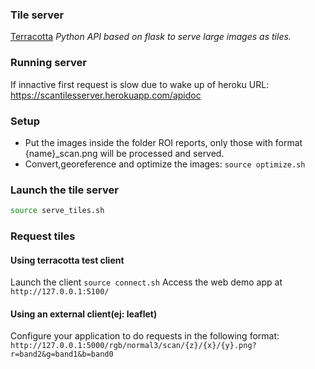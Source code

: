 ### Tile server

[Terracotta](https://terracotta-python.readthedocs.io/en/latest/)
*Python API based on flask to serve large images as tiles.*

### Running server
If innactive first request is slow due to wake up of heroku
URL: https://scantilesserver.herokuapp.com/apidoc

### Setup

* Put the images inside the folder ROI reports, only those with format {name}_scan.png will be processed and served.
* Convert,georeference and optimize the images: `source optimize.sh`

### Launch the tile server
```bash
source serve_tiles.sh
```

### Request tiles

#### Using terracotta test client
Launch the client
`source connect.sh`
Access the web demo app at `http://127.0.0.1:5100/`

#### Using an external client(ej: leaflet)

Configure your application to do requests in the following format: 
`http://127.0.0.1:5000/rgb/normal3/scan/{z}/{x}/{y}.png?r=band2&g=band1&b=band0`








